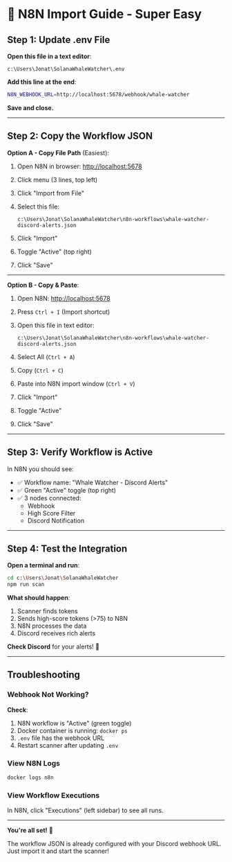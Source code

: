 # 🚀 N8N Import Guide - Super Easy

## Step 1: Update .env File

**Open this file in a text editor**:

```text
c:\Users\Jonat\SolanaWhaleWatcher\.env
```

**Add this line at the end**:

```bash
N8N_WEBHOOK_URL=http://localhost:5678/webhook/whale-watcher
```

**Save and close.**

---

## Step 2: Copy the Workflow JSON

**Option A - Copy File Path** (Easiest):

1. Open N8N in browser: <http://localhost:5678>
2. Click menu (3 lines, top left)
3. Click "Import from File"
4. Select this file:

   ```text
   c:\Users\Jonat\SolanaWhaleWatcher\n8n-workflows\whale-watcher-discord-alerts.json
   ```
5. Click "Import"
6. Toggle "Active" (top right)
7. Click "Save"

---

**Option B - Copy & Paste**:

1. Open N8N: <http://localhost:5678>
2. Press `Ctrl + I` (Import shortcut)
3. Open this file in text editor:

   ```text
   c:\Users\Jonat\SolanaWhaleWatcher\n8n-workflows\whale-watcher-discord-alerts.json
   ```
4. Select All (`Ctrl + A`)
5. Copy (`Ctrl + C`)
6. Paste into N8N import window (`Ctrl + V`)
7. Click "Import"
8. Toggle "Active"
9. Click "Save"

---

## Step 3: Verify Workflow is Active

In N8N you should see:

- ✅ Workflow name: "Whale Watcher - Discord Alerts"
- ✅ Green "Active" toggle (top right)
- ✅ 3 nodes connected:
  - Webhook
  - High Score Filter
  - Discord Notification

---

## Step 4: Test the Integration

**Open a terminal and run**:

```bash
cd c:\Users\Jonat\SolanaWhaleWatcher
npm run scan
```

**What should happen**:

1. Scanner finds tokens
2. Sends high-score tokens (>75) to N8N
3. N8N processes the data
4. Discord receives rich alerts

**Check Discord** for your alerts! 🎉

---

## Troubleshooting

### Webhook Not Working?

**Check**:

1. N8N workflow is "Active" (green toggle)
2. Docker container is running: `docker ps`
3. `.env` file has the webhook URL
4. Restart scanner after updating `.env`

### View N8N Logs

```bash
docker logs n8n
```

### View Workflow Executions

In N8N, click "Executions" (left sidebar) to see all runs.

---

**You're all set!** 🚀

The workflow JSON is already configured with your Discord webhook URL.
Just import it and start the scanner!
